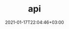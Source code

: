 ---
title: "api"
date: 2021-01-17T22:04:46+03:00
draft: false
url: "jsonfeed/index.html"
layout : "jsonfeed"
redirect: "../jsonfeed.json"
---